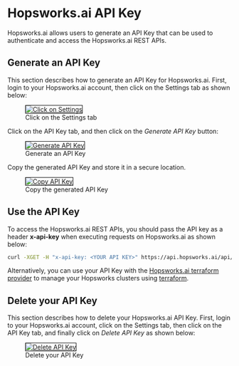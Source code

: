 # Hopsworks.ai API Key

Hopsworks.ai allows users to generate an API Key that can be used to authenticate and access the Hopsworks.ai REST APIs.

## Generate an API Key

This section describes how to generate an API Key for Hopsworks.ai. First, login to your Hopsworks.ai account, then click on the Settings tab as shown below:

<p align="center">
  <figure>
    <a  href="../../assets/images/hopsworksai/apiKey/api-key-1.png">
      <img style="border: 1px solid #000" src="../../assets/images/hopsworksai/apiKey/api-key-1.png" alt="Click on Settings">
    </a>
    <figcaption>Click on the Settings tab</figcaption>
  </figure>
</p>

Click on the API Key tab, and then click on the *Generate API Key* button:

<p align="center">
  <figure>
    <a  href="../../assets/images/hopsworksai/apiKey/api-key-2.png">
      <img style="border: 1px solid #000" src="../../assets/images/hopsworksai/apiKey/api-key-2.png" alt="Generate API Key">
    </a>
    <figcaption>Generate an API Key</figcaption>
  </figure>
</p>

Copy the generated API Key and store it in a secure location.

<p align="center">
  <figure>
    <a  href="../../assets/images/hopsworksai/apiKey/api-key-3.png">
      <img style="border: 1px solid #000" src="../../assets/images/hopsworksai/apiKey/api-key-3.png" alt="Copy API Key">
    </a>
    <figcaption>Copy the generated API Key</figcaption>
  </figure>
</p>

## Use the API Key

To access the Hopsworks.ai REST APIs, you should pass the API key as a header **x-api-key** when executing requests on Hopsworks.ai as shown below:

```bash
curl -XGET -H "x-api-key: <YOUR API KEY>" https://api.hopsworks.ai/api/clusters
```

Alternatively, you can use your API Key with the [Hopsworks.ai terraform provider](https://registry.terraform.io/providers/logicalclocks/hopsworksai/latest) to manage your Hopsworks clusters using [terraform](https://www.terraform.io/).

## Delete your API Key

This section describes how to delete your Hopsworks.ai API Key. First, login to your Hopsworks.ai account, click on the Settings tab, then click on the API Key tab, and finally click on *Delete API Key* as shown below:

<p align="center">
  <figure>
    <a  href="../../assets/images/hopsworksai/apiKey/api-key-4.png">
      <img style="border: 1px solid #000" src="../../assets/images/hopsworksai/apiKey/api-key-4.png" alt="Delete API Key">
    </a>
    <figcaption>Delete your API Key</figcaption>
  </figure>
</p>
 
